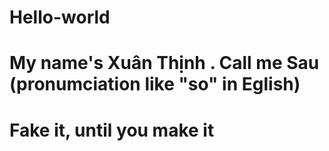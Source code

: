 # Hello-world
# My name's Xuân Thịnh . Call me Sau (pronumciation like "so" in Eglish)
# Fake it, until you make it